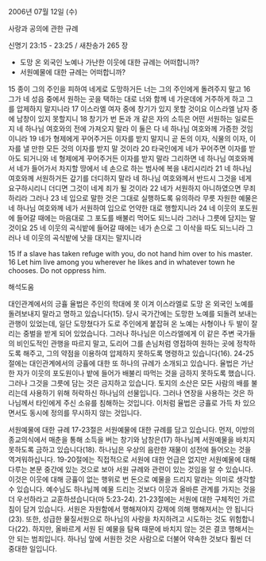 2006년 07월 12일 (수)

사랑과 공의에 관한 규례



신명기 23:15 - 23:25 / 새찬송가 265 장


- 도망 온 외국인 노예나 가난한 이웃에 대한 규례는 어떠합니까?
- 서원예물에 대한 규례는 어떠합니까?

15 종이 그의 주인을 피하여 네게로 도망하거든 너는 그의 주인에게 돌려주지 말고 16 그가 네 성읍 중에서 원하는 곳을 택하는 대로 너와 함께 네 가운데에 거주하게 하고 그를 압제하지 말지니라 17 이스라엘 여자 중에 창기가 있지 못할 것이요 이스라엘 남자 중에 남창이 있지 못할지니 18 창기가 번 돈과 개 같은 자의 소득은 어떤 서원하는 일로든지 네 하나님 여호와의 전에 가져오지 말라 이 둘은 다 네 하나님 여호와께 가증한 것임이니라 19 네가 형제에게 꾸어주거든 이자를 받지 말지니 곧 돈의 이자, 식물의 이자, 이자를 낼 만한 모든 것의 이자를 받지 말 것이라 20 타국인에게 네가 꾸어주면 이자를 받아도 되거니와 네 형제에게 꾸어주거든 이자를 받지 말라 그리하면 네 하나님 여호와께서 네가 들어가서 차지할 땅에서 네 손으로 하는 범사에 복을 내리시리라 21 네 하나님 여호와께 서원하거든 갚기를 더디하지 말라 네 하나님 여호와께서 반드시 그것을 네게 요구하시리니 더디면 그것이 네게 죄가 될 것이라 22 네가 서원하지 아니하였으면 무죄하리라 그러나 23 네 입으로 말한 것은 그대로 실행하도록 유의하라 무릇 자원한 예물은 네 하나님 여호와께 네가 서원하여 입으로 언약한 대로 행할지니라 24 네 이웃의 포도원에 들어갈 때에는 마음대로 그 포도를 배불리 먹어도 되느니라 그러나 그릇에 담지는 말 것이요 25 네 이웃의 곡식밭에 들어갈 때에는 네가 손으로 그 이삭을 따도 되느니라 그러나 네 이웃의 곡식밭에 낫을 대지는 말지니라  

15  If a slave has taken refuge with you, do not hand him over to his master. 16 Let him live among you wherever he likes and in whatever town he chooses. Do not oppress him.

해석도움





대인관계에서의 긍휼  율법은 주인의 학대에 못 이겨 이스라엘로 도망 온 외국인 노예를 돌려보내지 말라고 명하고 있습니다(15). 당시 국가간에는 도망한 노예를 되돌려 보내는 관행이 있었는데, 일단 도망쳤다가 도로 주인에게 붙잡혀 온 노예는 사형이나 두 발이 잘리는 중벌을 받게 되어 있었습니다. 그러나 하나님은 이스라엘에게 이 같은 주변 국가들의 비인도적인 관행을 따르지 말고, 도리어 그를 손님처럼 영접하여 원하는 곳에 정착하도록 해주고, 그의 약점을 이용하여 압제하지 못하도록 명령하고 있습니다(16). 24-25절에는 대인관계에서의 긍휼에 대한 또 하나의 규례가 소개되고 있습니다. 율법은 가난한 자가 이웃의 포도원이나 밭에 들어가 배불리 따먹는 것을 금하지 못하도록 했습니다. 그러나 그것을 그릇에 담는 것은 금지하고 있습니다. 토지의 소산은 모든 사람의 배를 불리는데 사용하기 위해 허락하신 하나님의 선물입니다. 그러나 연장을 사용하는 것은 하나님께서 타인에게 주신 소유를 침해하는 것입니다. 이처럼 율법은 긍휼로 가득 차 있으면서도 동시에 정의를 무시하지 않는 것입니다.  

서원예물에 대한 규례  17-23절은 서원예물에 대한 규례를 담고 있습니다. 먼저, 이방의 종교의식에서 매춘을 통해 소득을 버는 창기와 남창은(17) 하나님께 서원예물을 바치지 못하도록 금하고 있습니다(18). 하나님은 우상의 음란한 재물이 성전에 들어오는 것을 역겨워하십니다. 19-20절에는 직접적으로 서원에 대한 언급은 없지만 서원예물에 대해 다루는 본문 중간에 있는 것으로 보아 서원 규례와 관련이 있는 것임을 알 수 있습니다. 이것은 이웃에 대해 긍휼이 없는 행위로 번 돈으로 예물을 드리지 말라는 의미로 생각할 수 있습니다. 예수님도 하나님께 예물 드리는 것보다 이웃과 올바른 관계를 가지는 것을 더 우선하라고 교훈하셨습니다(마 5:23-24). 21-23절에는 서원에 대한 구체적인 가르침이 담겨 있습니다. 서원은 자원함에서 행해져야지 강제에 의해 행해져서는 안 됩니다(23). 또한, 성급한 물질서원으로 하나님의 사랑을 차지하려고 시도하는 것도 위험합니다(22). 하지만, 올바르게 서원 된 예물을 탐욕 때문에 바치지 않는 것은 결코 행해서는 안 되는 범죄입니다. 하나님 앞에 서원한 것은 사람으로 더불어 약속한 것보다 훨씬 더 중대한 일입니다.